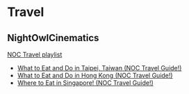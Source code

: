 # Travel

## NightOwlCinematics

[NOC Travel playlist](https://www.youtube.com/playlist?list=PLI87wHY3Cs-zv1RjgJLuWbNTcGyrSqvPR)

- [What to Eat and Do in Taipei, Taiwan (NOC Travel Guide!)](https://www.youtube.com/watch?v=9XzlkgI-j50)
- [What to Eat and Do in Hong Kong (NOC Travel Guide!)](https://www.youtube.com/watch?v=61tMmxjO7_4)
- [Where to Eat in Singapore! (NOC Travel Guide!)](https://www.youtube.com/watch?v=aVsz7VCin24)
